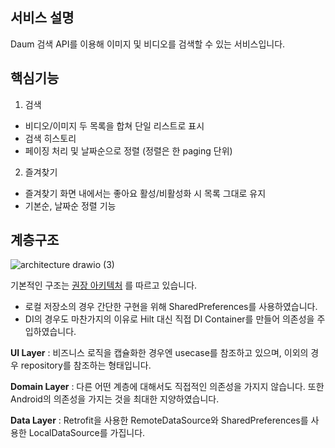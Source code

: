 ## 서비스 설명


Daum 검색 API를 이용해 이미지 및 비디오를 검색할 수 있는 서비스입니다.


## 핵심기능


1. 검색
  - 비디오/이미지 두 목록을 합쳐 단일 리스트로 표시
  - 검색 히스토리
  - 페이징 처리 및 날짜순으로 정렬 (정렬은 한 paging 단위)

2. 즐겨찾기
  - 즐겨찾기 화면 내에서는 좋아요 활성/비활성화 시 목록 그대로 유지
  - 기본순, 날짜순 정렬 기능


## 계층구조


![architecture drawio (3)](https://user-images.githubusercontent.com/56429036/233818572-d3fcc7b2-b389-4d0c-b3da-385385516e4e.png)

기본적인 구조는 [권장 아키텍처](https://developer.android.com/topic/architecture?hl=ko) 를 따르고 있습니다.

- 로컬 저장소의 경우 간단한 구현을 위해 SharedPreferences를 사용하였습니다.
- DI의 경우도 마찬가지의 이유로 Hilt 대신 직접 DI Container를 만들어 의존성을 주입하였습니다.

**UI Layer** : 비즈니스 로직을 캡슐화한 경우엔 usecase를 참조하고 있으며, 이외의 경우 repository를 참조하는 형태입니다.

**Domain Layer** : 다른 어떤 계층에 대해서도 직접적인 의존성을 가지지 않습니다. 또한 Android의 의존성을 가지는 것을 최대한 지양하였습니다.

**Data Layer** : Retrofit을 사용한 RemoteDataSource와 SharedPreferences를 사용한 LocalDataSource를 가집니다.
